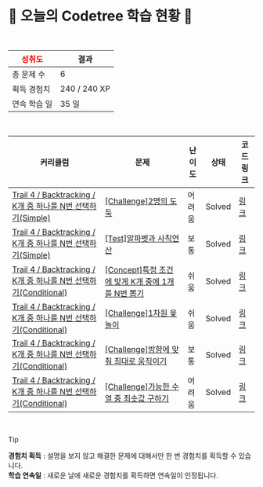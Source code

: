 # 🌲 오늘의 Codetree 학습 현황 🌲

<br />

| <span style="color:red;display:block;text-align:center;"> **성취도**</span> | 결과 |
|---|---|
| 총 문제 수 | 6 |
| 획득 경험치 | 240 / 240 XP |
| 연속 학습 일 | 35 일 |

<br />

|커리큘럼|문제|난이도|상태|코드 링크|
|---|---|---|---|---|
|[Trail 4 / Backtracking / K개 중 하나를 N번 선택하기(Simple)](https://www.codetree.ai/trail-info/intermediate-low/)|[[Challenge]2명의 도둑](https://www.codetree.ai/trails/complete/curated-cards/challenge-two-thieves/)|어려움|Solved|[링크](https://github.com/hello22433/Algorithm/blob/main/250728/2%EB%AA%85%EC%9D%98%20%EB%8F%84%EB%91%91/two-thieves.java)|
|[Trail 4 / Backtracking / K개 중 하나를 N번 선택하기(Simple)](https://www.codetree.ai/trail-info/intermediate-low/)|[[Test]알파벳과 사칙연산](https://www.codetree.ai/trails/complete/curated-cards/test-calculations-with-alphabet/)|보통|Solved|[링크](https://github.com/hello22433/Algorithm/blob/main/250728/%EC%95%8C%ED%8C%8C%EB%B2%B3%EA%B3%BC%20%EC%82%AC%EC%B9%99%EC%97%B0%EC%82%B0/calculations-with-alphabet.java)|
|[Trail 4 / Backtracking / K개 중 하나를 N번 선택하기(Conditional)](https://www.codetree.ai/trail-info/intermediate-low/)|[[Concept]특정 조건에 맞게 K개 중에 1개를 N번 뽑기](https://www.codetree.ai/trails/complete/curated-cards/intro-n-permutations-of-k-with-repetition-under-constraint/)|쉬움|Solved|[링크](https://github.com/hello22433/Algorithm/blob/main/250728/%ED%8A%B9%EC%A0%95%20%EC%A1%B0%EA%B1%B4%EC%97%90%20%EB%A7%9E%EA%B2%8C%20K%EA%B0%9C%20%EC%A4%91%EC%97%90%201%EA%B0%9C%EB%A5%BC%20N%EB%B2%88%20%EB%BD%91%EA%B8%B0/n-permutations-of-k-with-repetition-under-constraint.java)|
|[Trail 4 / Backtracking / K개 중 하나를 N번 선택하기(Conditional)](https://www.codetree.ai/trail-info/intermediate-low/)|[[Challenge]1차원 윷놀이](https://www.codetree.ai/trails/complete/curated-cards/challenge-yutnori-1d/)|쉬움|Solved|[링크](https://github.com/hello22433/Algorithm/blob/main/250728/1%EC%B0%A8%EC%9B%90%20%EC%9C%B7%EB%86%80%EC%9D%B4/yutnori-1d.java)|
|[Trail 4 / Backtracking / K개 중 하나를 N번 선택하기(Conditional)](https://www.codetree.ai/trail-info/intermediate-low/)|[[Challenge]방향에 맞춰 최대로 움직이기](https://www.codetree.ai/trails/complete/curated-cards/challenge-max-movements-with-direction/)|보통|Solved|[링크](https://github.com/hello22433/Algorithm/blob/main/250728/%EB%B0%A9%ED%96%A5%EC%97%90%20%EB%A7%9E%EC%B6%B0%20%EC%B5%9C%EB%8C%80%EB%A1%9C%20%EC%9B%80%EC%A7%81%EC%9D%B4%EA%B8%B0/max-movements-with-direction.java)|
|[Trail 4 / Backtracking / K개 중 하나를 N번 선택하기(Conditional)](https://www.codetree.ai/trail-info/intermediate-low/)|[[Challenge]가능한 수열 중 최솟값 구하기](https://www.codetree.ai/trails/complete/curated-cards/challenge-find-min-of-possible-series/)|어려움|Solved|[링크](https://github.com/hello22433/Algorithm/blob/main/250728/%EA%B0%80%EB%8A%A5%ED%95%9C%20%EC%88%98%EC%97%B4%20%EC%A4%91%20%EC%B5%9C%EC%86%9F%EA%B0%92%20%EA%B5%AC%ED%95%98%EA%B8%B0/find-min-of-possible-series.java)|


<br />

> [!TIP]
> **경험치 획득** : 설명을 보지 않고 해결한 문제에 대해서만 한 번 경험치를 획득할 수 있습니다.  
> **학습 연속일** : 새로운 날에 새로운 경험치를 획득하면 연속일이 인정됩니다.

